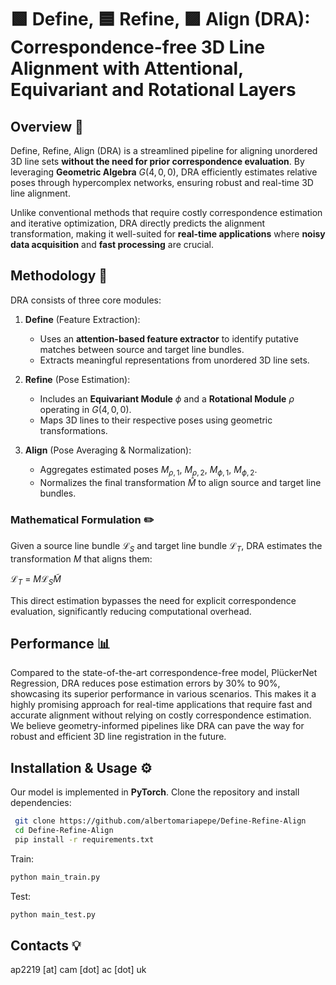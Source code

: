 # 🟩 Define, 🟦 Refine, 🟪 Align (DRA): Correspondence-free 3D Line Alignment with Attentional, Equivariant and Rotational Layers

## Overview 📌
Define, Refine, Align (DRA) is a streamlined pipeline for aligning unordered 3D line sets **without the need for prior correspondence evaluation**. By leveraging **Geometric Algebra** $G(4,0,0)$, DRA efficiently estimates relative poses through hypercomplex networks, ensuring robust and real-time 3D line alignment.

Unlike conventional methods that require costly correspondence estimation and iterative optimization, DRA directly predicts the alignment transformation, making it well-suited for **real-time applications** where **noisy data acquisition** and **fast processing** are crucial.

## Methodology 🧩
DRA consists of three core modules:

1. **Define** (Feature Extraction):
   - Uses an **attention-based feature extractor** to identify putative matches between source and target line bundles.
   - Extracts meaningful representations from unordered 3D line sets.

2. **Refine** (Pose Estimation):
   - Includes an **Equivariant Module** $\phi$ and a **Rotational Module** $\rho$ operating in $G(4,0,0)$.
   - Maps 3D lines to their respective poses using geometric transformations.

3. **Align** (Pose Averaging & Normalization):
   - Aggregates estimated poses $M_{\rho,1}$, $M_{\rho,2}$, $M_{\phi,1}$, $M_{\phi,2}$.
   - Normalizes the final transformation $\hat{M}$ to align source and target line bundles.

### Mathematical Formulation ✏️
Given a source line bundle $\mathscr{L}_S$ and target line bundle $\mathscr{L}_T$, DRA estimates the transformation $M$ that aligns them:

$\mathscr{L}_T$ = $M \mathscr{L}_S \tilde{M}$

This direct estimation bypasses the need for explicit correspondence evaluation, significantly reducing computational overhead.

## Performance 📊
Compared to the state-of-the-art correspondence-free model, PlückerNet Regression, DRA reduces pose estimation errors by 30% to 90%, showcasing its superior performance in various scenarios. This makes it a highly promising approach for real-time applications that require fast and accurate alignment without relying on costly correspondence estimation. We believe geometry-informed pipelines like DRA can pave the way for robust and efficient 3D line registration in the future.

## Installation & Usage ⚙️
Our model is implemented in **PyTorch**.
Clone the repository and install dependencies:
```bash
 git clone https://github.com/albertomariapepe/Define-Refine-Align
 cd Define-Refine-Align
 pip install -r requirements.txt
```
Train:
```bash
python main_train.py
```

Test:
```bash
python main_test.py
```

## Contacts 💡 
ap2219 [at] cam [dot] ac [dot] uk 

